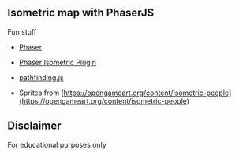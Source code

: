 ## Isometric map with PhaserJS

Fun stuff

- [Phaser](https://www.phaser.io)
- [Phaser Isometric Plugin](http://rotates.org/phaser/iso/)
- [pathfinding.js](https://github.com/qiao/PathFinding.js/)

- Sprites from [https://opengameart.org/content/isometric-people](https://opengameart.org/content/isometric-people)

## Disclaimer
For educational purposes only